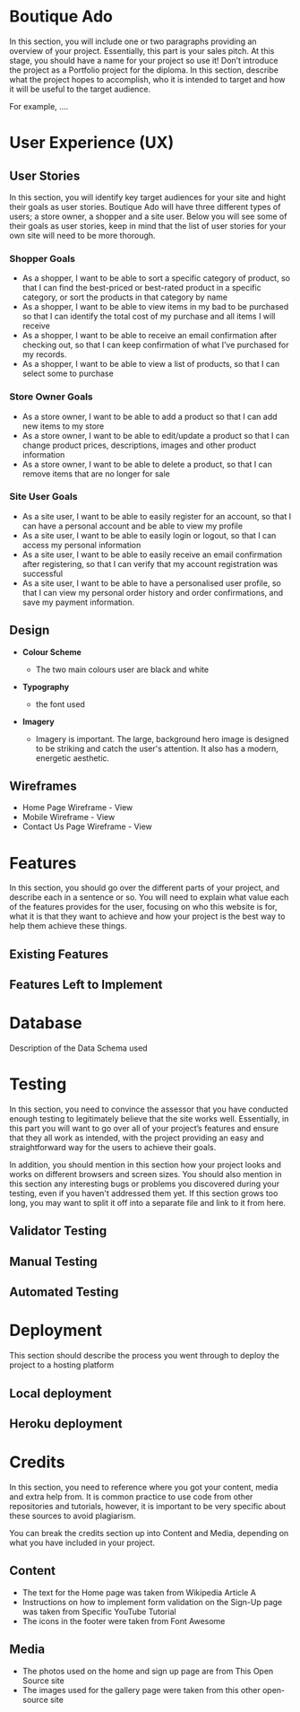 # Boutique Ado

In this section, you will include one or two paragraphs providing an overview of your project. Essentially, this part is your sales pitch. At this stage, you should have a name for your project so use it! Don’t introduce the project as a Portfolio project for the diploma. In this section, describe what the project hopes to accomplish, who it is intended to target and how it will be useful to the target audience.

For example, ....

# User Experience (UX)

## User Stories

In this section, you will identify key target audiences for your site and hight their goals as user stories. Boutique Ado will have three different types of users; a store owner, a shopper and a site user. Below you will see some of their goals as user stories, keep in mind that the list of user stories for your own site will need to be more thorough.

### Shopper Goals
* As a shopper, I want to be able to sort a specific category of product, so that I can find the best-priced or best-rated product in a specific category, or sort the products in that category by name
* As a shopper, I want to be able to view items in my bad to be purchased so that I can identify the total cost of my purchase and all items I will receive 
* As a shopper, I want to be able to receive an email confirmation after checking out, so that I can keep confirmation of what I’ve purchased for my records. 
* As a shopper, I want to be able to view a list of products, so that I can select some to purchase

### Store Owner Goals
* As a store owner, I want to be able to add a product so that I can add new items to my store
* As a store owner, I want to be able to edit/update a product so that I can change product prices, descriptions, images and other product information
* As a store owner, I want to be able to delete a product, so that I can remove items that are no longer for sale 

### Site User Goals
* As a site user, I want to be able to easily register for an account, so that I can have a personal account and be able to view my profile
* As a site user, I want to be able to easily login or logout, so that I can access my personal information
* As a site user, I want to be able to easily receive an email confirmation after registering, so that I can verify that my account registration was successful
* As a site user, I want to be able to have a personalised user profile, so that I can view my personal order history and order confirmations, and save my payment information. 


## Design 

* __Colour Scheme__
  * The two main colours user are black and white

* __Typography__
  * the font used

* __Imagery__
  * Imagery is important. The large, background hero image is designed to be striking and catch the user's attention. It also has a modern, energetic aesthetic.

## Wireframes 
* Home Page Wireframe - View
* Mobile Wireframe - View
* Contact Us Page Wireframe - View

# Features 
In this section, you should go over the different parts of your project, and describe each in a sentence or so. You will need to explain what value each of the features provides for the user, focusing on who this website is for, what it is that they want to achieve and how your project is the best way to help them achieve these things.

## Existing Features

## Features Left to Implement

# Database 
Description of the Data Schema used 

# Testing

In this section, you need to convince the assessor that you have conducted enough testing to legitimately believe that the site works well. Essentially, in this part you will want to go over all of your project’s features and ensure that they all work as intended, with the project providing an easy and straightforward way for the users to achieve their goals.

In addition, you should mention in this section how your project looks and works on different browsers and screen sizes.
You should also mention in this section any interesting bugs or problems you discovered during your testing, even if you haven't addressed them yet.
If this section grows too long, you may want to split it off into a separate file and link to it from here.

## Validator Testing

## Manual Testing

## Automated Testing

# Deployment
This section should describe the process you went through to deploy the project to a hosting platform

## Local deployment

## Heroku deployment

# Credits

In this section, you need to reference where you got your content, media and extra help from. It is common practice to use code from other repositories and tutorials, however, it is important to be very specific about these sources to avoid plagiarism.

You can break the credits section up into Content and Media, depending on what you have included in your project.

## Content
* The text for the Home page was taken from Wikipedia Article A
* Instructions on how to implement form validation on the Sign-Up page was taken from Specific YouTube Tutorial
* The icons in the footer were taken from Font Awesome

## Media
* The photos used on the home and sign up page are from This Open Source site
* The images used for the gallery page were taken from this other open-source site


